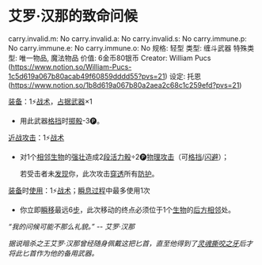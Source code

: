 # 艾罗·汉那的致命问候

carry.invalid.m: No
carry.invalid.a: No
carry.invalid.s: No
carry.immune.p: No
carry.immune.e: No
carry.immune.o: No
规格: 轻型
类型: 缠斗武器
特殊类型: 唯一物品, 魔法物品
价值: 6金币80银币
Creator: William Pucs (https://www.notion.so/William-Pucs-1c5d619a067b80acab49f60859dddd55?pvs=21)
设定: 托恩 (https://www.notion.so/1b8d619a067b80a2aea2c68c1c259efd?pvs=21)

<aside>

[装备](https://www.notion.so/1b3d619a067b80f99057fe3412922dd5?pvs=21)：1⚡️[战术](https://www.notion.so/1b3d619a067b8051b6eaffd160aee01c?pvs=21)，[占据](https://www.notion.so/1b3d619a067b8021ba8fe7cef8b96857?pvs=21)[武器](https://www.notion.so/1b3d619a067b80529a70eee1166b41ef?pvs=21)×1

- 用此武器[格挡](https://www.notion.so/1b4d619a067b803faa0fe2c3dd8fedee?pvs=21)时[掷骰](https://www.notion.so/1b3d619a067b80f89c53e38483e535c4?pvs=21)-3🅟。
</aside>

<aside>

[近战攻击](https://www.notion.so/1b4d619a067b80eda8b0facbba0c7b1a?pvs=21)：1⚡️[战术](https://www.notion.so/1b3d619a067b8051b6eaffd160aee01c?pvs=21)

- 对1个[相邻](https://www.notion.so/1b3d619a067b80d2b1c3cebda0c3ed6f?pvs=21)[生物](https://www.notion.so/1b3d619a067b80d0bbe1d113bf20ff1f?pvs=21)的[强壮](https://www.notion.so/1b3d619a067b8018b6a6d9d43490bbdc?pvs=21)造成2[段](https://www.notion.so/1b4d619a067b80cfbc86c493fd354304?pvs=21)[活力骰](https://www.notion.so/1b3d619a067b8019a494fecc31aaaafa?pvs=21)÷2🅟[物理攻击](https://www.notion.so/1b4d619a067b801e990cfa56185bd47c?pvs=21)（可[格挡](https://www.notion.so/1b4d619a067b803faa0fe2c3dd8fedee?pvs=21)/[闪避](https://www.notion.so/1b4d619a067b802bac11faba310fa6c8?pvs=21)）；
    
    若受击者未[发现](https://www.notion.so/1b3d619a067b8030b4b1d1eba3a2e1a6?pvs=21)你，此次攻击[穿透](https://www.notion.so/1b4d619a067b80f9ac25d2f6f7bc3efc?pvs=21)所有[防护](https://www.notion.so/1b3d619a067b806e8bd4c7265f5a00fa?pvs=21)。
    
</aside>

<aside>

[装备](https://www.notion.so/1b3d619a067b80f99057fe3412922dd5?pvs=21)时[使用](https://www.notion.so/1b3d619a067b80bbbbacd6817c707325?pvs=21)：1⚡️[战术](https://www.notion.so/1b3d619a067b8051b6eaffd160aee01c?pvs=21)；[瞬息过程](https://www.notion.so/1b3d619a067b80aaa52efa8a891fe3ad?pvs=21)中最多使用1次

- 你立即[瞬移](https://www.notion.so/1b3d619a067b80d8a0c1da02a02cf4b2?pvs=21)最远6[步](https://www.notion.so/1b3d619a067b800fb1cfe9f0ef45b9ef?pvs=21)，此次移动的终点必须位于1个[生物](https://www.notion.so/1b3d619a067b80d0bbe1d113bf20ff1f?pvs=21)的[后方](https://www.notion.so/1b3d619a067b80279e18ecc2c116151c?pvs=21)[相邻](https://www.notion.so/1b3d619a067b80d2b1c3cebda0c3ed6f?pvs=21)处。
</aside>

*“我的问候可能不那么礼貌。” -- 艾罗·汉那*

*据说暗杀之王艾罗·汉那曾经随身佩戴这把匕首，直至他得到了[灵魂撕咬之牙](%E7%81%B5%E9%AD%82%E6%92%95%E5%92%AC%E4%B9%8B%E7%89%99%201bbd619a067b80f7b4b3df0cab34ade4.md)后才将此匕首作为他的备用武器。*